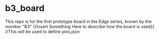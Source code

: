 # b3_board
This repo is for the first prototype board in the Edge series, known by the moniker "B3"
{{Insert Something Here to describe how the board is used}} //This will be used to define pins.json
